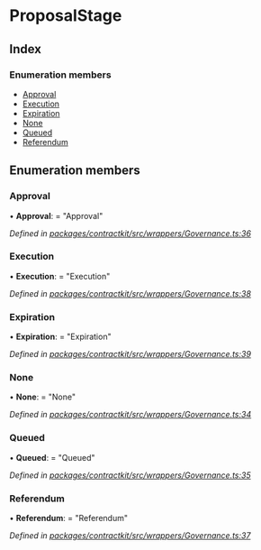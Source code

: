 # ProposalStage

## Index

### Enumeration members

* [Approval](../enums/_wrappers_governance_.proposalstage.md#approval)
* [Execution](../enums/_wrappers_governance_.proposalstage.md#execution)
* [Expiration](../enums/_wrappers_governance_.proposalstage.md#expiration)
* [None](../enums/_wrappers_governance_.proposalstage.md#none)
* [Queued](../enums/_wrappers_governance_.proposalstage.md#queued)
* [Referendum](../enums/_wrappers_governance_.proposalstage.md#referendum)

## Enumeration members

### Approval

• **Approval**: = "Approval"

_Defined in_ [_packages/contractkit/src/wrappers/Governance.ts:36_](https://github.com/celo-org/celo-monorepo/blob/master/packages/contractkit/src/wrappers/Governance.ts#L36)

### Execution

• **Execution**: = "Execution"

_Defined in_ [_packages/contractkit/src/wrappers/Governance.ts:38_](https://github.com/celo-org/celo-monorepo/blob/master/packages/contractkit/src/wrappers/Governance.ts#L38)

### Expiration

• **Expiration**: = "Expiration"

_Defined in_ [_packages/contractkit/src/wrappers/Governance.ts:39_](https://github.com/celo-org/celo-monorepo/blob/master/packages/contractkit/src/wrappers/Governance.ts#L39)

### None

• **None**: = "None"

_Defined in_ [_packages/contractkit/src/wrappers/Governance.ts:34_](https://github.com/celo-org/celo-monorepo/blob/master/packages/contractkit/src/wrappers/Governance.ts#L34)

### Queued

• **Queued**: = "Queued"

_Defined in_ [_packages/contractkit/src/wrappers/Governance.ts:35_](https://github.com/celo-org/celo-monorepo/blob/master/packages/contractkit/src/wrappers/Governance.ts#L35)

### Referendum

• **Referendum**: = "Referendum"

_Defined in_ [_packages/contractkit/src/wrappers/Governance.ts:37_](https://github.com/celo-org/celo-monorepo/blob/master/packages/contractkit/src/wrappers/Governance.ts#L37)

